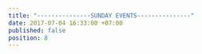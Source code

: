 ```yaml
---
title: "---------------SUNDAY EVENTS---------------"
date: 2017-07-04 16:33:00 +07:00
published: false
position: 8
---
```


